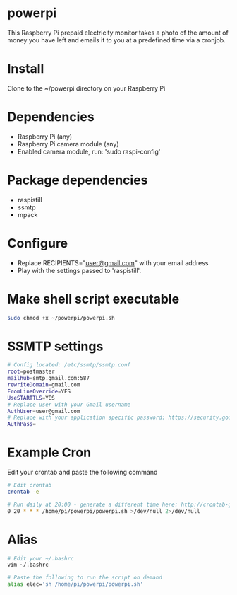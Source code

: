 # powerpi
This Raspberry Pi prepaid electricity monitor takes a photo of the amount of money you have left and emails it to you at a predefined time via a cronjob.

# Install
Clone to the ~/powerpi directory on your Raspberry Pi

# Dependencies
- Raspberry Pi (any)
- Raspberry Pi camera module (any)
- Enabled camera module, run: 'sudo raspi-config'

# Package dependencies
- raspistill
- ssmtp
- mpack

# Configure
- Replace RECIPIENTS="user@gmail.com" with your email address
- Play with the settings passed to 'raspistill'.

# Make shell script executable
```bash
sudo chmod +x ~/powerpi/powerpi.sh
```

# SSMTP settings
```bash
# Config located: /etc/ssmtp/ssmtp.conf
root=postmaster
mailhub=smtp.gmail.com:587
rewriteDomain=gmail.com
FromLineOverride=YES
UseSTARTTLS=YES
# Replace user with your Gmail username
AuthUser=user@gmail.com
# Replace with your application specific password: https://security.google.com/settings/security/apppasswords
AuthPass=
```

# Example Cron
Edit your crontab and paste the following command
```bash
# Edit crontab
crontab -e
```

```bash
# Run daily at 20:00 - generate a different time here: http://crontab-generator.org
0 20 * * * /home/pi/powerpi/powerpi.sh >/dev/null 2>/dev/null
```

# Alias
```bash
# Edit your ~/.bashrc
vim ~/.bashrc

# Paste the following to run the script on demand
alias elec='sh /home/pi/powerpi/powerpi.sh'
```
